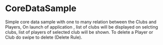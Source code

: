 CoreDataSample
==============

Simple core data sample with one to many relation between the Clubs and Players, On launch of application , list of clubs will be displayed on selcting clubs, list of players of selected club will be shown. To delete a Player or Club do swipe to delete (Delete Rule).
